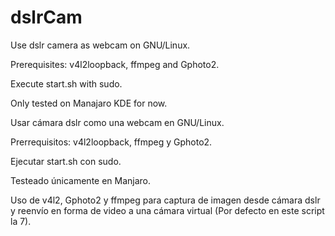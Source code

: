 # dslrCam

Use dslr camera as webcam on GNU/Linux.

Prerequisites: v4l2loopback, ffmpeg and Gphoto2.

Execute start.sh with sudo.

Only tested on Manajaro KDE for now.




Usar cámara dslr como una webcam en GNU/Linux.

Prerrequisitos: v4l2loopback, ffmpeg y Gphoto2.

Ejecutar start.sh con sudo.

Testeado únicamente en Manjaro.

Uso de v4l2, Gphoto2 y ffmpeg para captura de imagen desde cámara dslr y reenvío en forma de video a una cámara virtual (Por defecto en este script la 7).
